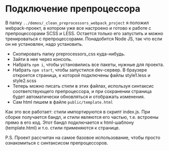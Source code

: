 # Подключение препроцессора

В папку `../demos/_clean_preprocessors_webpack_project` я положил webpack-проект, в котором уже все настроено и готово к работе с препроцессорами SCSS и LESS. Остается только его запустить и можно тренироваться с препроцессорами. Понадобится Node JS, так что если он не установлен, надо установить.

* Скопировать папку preprocessors_css куда-нибудь.
* Зайти в нее через консоль.
* Набрать `npm i`, чтобы установились все пакеты, нужные для проекта.
* Набрать `npm start`, чтобы запустился dev-сервер. В браузере откроется страница, к которой подключены файлы style1.less и style2.scss
* Теперь можно писать стили в этих файлах, используя синтаксис соответствующего препроцессора, и при сохранении страница будет автоматически обновляться и отображать изменения.
* Сам html пишем в файле `public/template.html`

Как это все работает: стили импортируются в скрипт index.js. При сборке получается бандл, и стили являются его частью, т.е. встроены прямо в его код. Этот бандл подключается к html-шаблону (template.html) и т.о. стили применяются к странице.

P.S. Проект рассчитан на самое базовое использование, чтобы просто ознакомиться с синтаксисом препроцессоров.